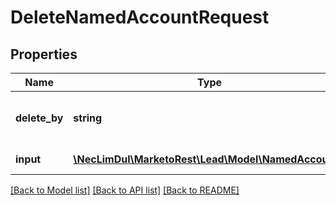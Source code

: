 # DeleteNamedAccountRequest

## Properties
Name | Type | Description | Notes
------------ | ------------- | ------------- | -------------
**delete_by** | **string** | Key to use for deletion of the record | [optional] 
**input** | [**\NecLimDul\MarketoRest\Lead\Model\NamedAccount[]**](NamedAccount.md) | List of input records | 

[[Back to Model list]](../README.md#documentation-for-models) [[Back to API list]](../README.md#documentation-for-api-endpoints) [[Back to README]](../README.md)


